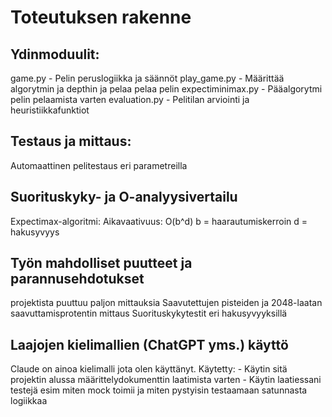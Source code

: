 # Toteutuksen rakenne

## Ydinmoduulit:
game.py - Pelin peruslogiikka ja säännöt
play_game.py - Määrittää algorytmin ja depthin ja pelaa pelaa pelin
expectiminimax.py - Pääalgorytmi pelin pelaamista varten
evaluation.py - Pelitilan arviointi ja heuristiikkafunktiot

## Testaus ja mittaus:
Automaattinen pelitestaus eri parametreilla


## Suorituskyky- ja O-analyysivertailu
Expectimax-algoritmi:
Aikavaativuus: O(b^d)
b = haarautumiskerroin
d = hakusyvyys

## Työn mahdolliset puutteet ja parannusehdotukset
projektista puuttuu paljon mittauksia
Saavutettujen pisteiden ja 2048-laatan saavuttamisprotentin mittaus
Suorituskykytestit eri hakusyvyyksillä


## Laajojen kielimallien (ChatGPT yms.) käyttö
Claude on ainoa kielimalli jota olen käyttänyt.
Käytetty:
    - Käytin sitä projektin alussa määrittelydokumenttin laatimista varten
    - Käytin laatiessani testejä esim miten mock toimii ja miten pystyisin testaamaan satunnasta logiikkaa

